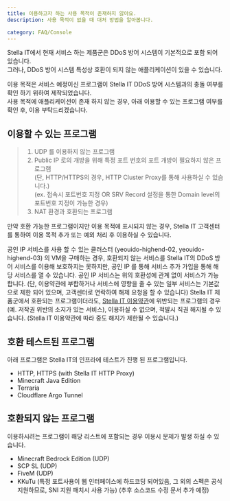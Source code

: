 ```yaml
---
title: 이용하고자 하는 사용 목적이 존재하지 않아요.
description: 사용 목적이 없을 때 대처 방법을 알아봅니다.

category: FAQ/Console
---
```


Stella IT에서 현재 서비스 하는 제품군은 DDoS 방어 시스템이 기본적으로 포함 되어 있습니다.  
그러나, DDoS 방어 시스템 특성상 호환이 되지 않는 애플리케이션이 있을 수 있습니다.  

이용 목적은 서비스 예정이신 프로그램이 Stella IT DDoS 방어 시스템과의 충돌 여부를 확인 하기 위하여 제작되었습니다.  
사용 목적에 애플리케이션이 존재 하지 않는 경우, 아래 이용할 수 있는 프로그램 여부를 확인 후, 이용 부탁드리겠습니다.  

## 이용할 수 있는 프로그램
> 1. UDP 를 이용하지 않는 프로그램
> 2. Public IP 로의 개방을 위해 특정 포트 번호의 포트 개방이 필요하지 않은 프로그램  
>    (단, HTTP/HTTPS의 경우, HTTP Cluster Proxy를 통해 사용하실 수 있습니다.)  
>    (ex. 접속시 포트번호 지정 OR SRV Record 설정을 통한 Domain level의 포트번호 지정이 가능한 경우)
> 3. NAT 환경과 호환되는 프로그램

만약 호환 가능한 프로그램이지만 이용 목적에 표시되지 않는 경우, Stella IT 고객센터를 통하여 이용 목적 추가 또는 예외 처리 후 이용하실 수 있습니다.  

<alert type="info">
공인 IP 서비스를 사용 할 수 있는 클러스터 (yeouido-highend-02, yeouido-highend-03) 의 VM을 구매하는 경우, 호환되지 않는 서비스를 Stella IT의 DDoS 방어 서비스를 이용해 보호하지는 못하지만, 공인 IP 를 통해 서비스 추가 가입을 통해 해당 서비스를 열 수 있습니다.  
공인 IP 서비스는 위의 호환성에 관계 없이 서비스가 가능합니다. (단, 이용약관에 부합하거나 서비스에 영향을 줄 수 있는 일부 서비스는 기본값으로 제한 되어 있으며, 고객센터로 연락하여 해제 요청을 할 수 있습니다)
</alert>

<alert type="warning">
Stella IT 제품군에서 호환되는 프로그램이더라도, <a href="https://stella-it.com/policy/terms" target="_blank">Stella IT 이용약관</a>에 위반되는 프로그램의 경우 (예. 저작권 위반의 소지가 있는 서비스), 이용하실 수 없으며, 적발시 직권 해지될 수 있습니다. (Stella IT 이용약관에 따라 중도 해지가 제한될 수 있습니다.)
</alert>

## 호환 테스트된 프로그램
아래 프로그램은 Stella IT의 인프라에 테스트가 진행 된 프로그램입니다.
* HTTP, HTTPS (with Stella IT HTTP Proxy)
* Minecraft Java Edition
* Terraria
* Cloudflare Argo Tunnel

## 호환되지 않는 프로그램
이용하시려는 프로그램이 해당 리스트에 포함되는 경우 이용시 문제가 발생 하실 수 있습니다.
* Minecraft Bedrock Edition (UDP)
* SCP SL (UDP)
* FiveM (UDP)
* KKuTu (특정 포트사용이 웹 인터페이스에 하드코딩 되어있음, 그 외의 스펙은 공식 지원하므로, SNI 지원 패치시 사용 가능) (추후 소스코드 수정 문서 추가 예정)


